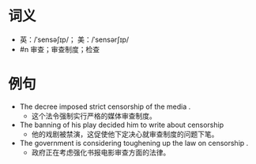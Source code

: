 # 词义
- 英：/ˈsensəʃɪp/； 美：/ˈsensərʃɪp/
- #n 审查；审查制度；检查
# 例句
- The decree imposed strict censorship of the media .
	- 这个法令强制实行严格的媒体审查制度。
- The banning of his play decided him to write about censorship
	- 他的戏剧被禁演，这促使他下定决心就审查制度的问题下笔。
- The government is considering toughening up the law on censorship .
	- 政府正在考虑强化书报电影审查方面的法律。
